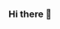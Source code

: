 ### Hi there 👋

<!--
**catgarciaphd/catgarciaphd** is a ✨ _special_ ✨ repository because its `README.md` (this file) appears on your GitHub profile.

Here are some ideas to get you started:

- 🔭 I’m currently working on examining how neighborhoods affect diabetes prevalence among Latina/o/xs. 
- 🌱 I’m currently learning how to build a website using the distill package on R.
- 👯 I’m looking to collaborate with researchers interested in Latina/o/x aging and health. 
- 🤔 I’m looking for help with creating effective PowerPoint presentations using R.
- 💬 Ask me about teaching undergraduate social statistics with R. 
- 📫 How to reach me: Email me at catherinegarcia@unl.edu
- 😄 Pronouns: she/her/ella
- ⚡ Fun fact: I make a really good tres leches cake. 
-->
